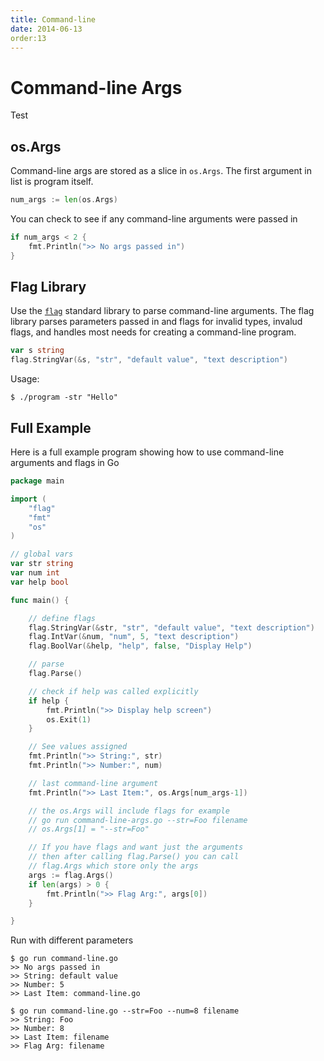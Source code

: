 ```yaml
---
title: Command-line
date: 2014-06-13
order:13
---
```


# Command-line Args

Test

## os.Args

Command-line args are stored as a slice in `os.Args`. The first argument in list is program itself.

```go
num_args := len(os.Args)
```

You can check to see if any command-line arguments were passed in

```go
if num_args < 2 {
	fmt.Println(">> No args passed in")
}
```

## Flag Library

Use the [`flag`](https://golang.org/pkg/flag/) standard library to parse command-line arguments. The flag library parses parameters passed in and flags for invalid types, invalud flags, and handles most needs for creating a command-line program.

```go
var s string
flag.StringVar(&s, "str", "default value", "text description")
```

Usage:

```
$ ./program -str "Hello"
```

## Full Example

Here is a full example program showing how to use command-line arguments and flags in Go

```go
package main

import (
	"flag"
	"fmt"
	"os"
)

// global vars
var str string
var num int
var help bool

func main() {

	// define flags
	flag.StringVar(&str, "str", "default value", "text description")
	flag.IntVar(&num, "num", 5, "text description")
	flag.BoolVar(&help, "help", false, "Display Help")

	// parse
	flag.Parse()

	// check if help was called explicitly
	if help {
		fmt.Println(">> Display help screen")
		os.Exit(1)
	}

	// See values assigned
	fmt.Println(">> String:", str)
	fmt.Println(">> Number:", num)

	// last command-line argument
	fmt.Println(">> Last Item:", os.Args[num_args-1])

	// the os.Args will include flags for example
	// go run command-line-args.go --str=Foo filename
	// os.Args[1] = "--str=Foo"

	// If you have flags and want just the arguments
	// then after calling flag.Parse() you can call
	// flag.Args which store only the args
	args := flag.Args()
	if len(args) > 0 {
		fmt.Println(">> Flag Arg:", args[0])
	}

}
```

Run with different parameters

```shell
$ go run command-line.go
>> No args passed in
>> String: default value
>> Number: 5
>> Last Item: command-line.go

$ go run command-line.go --str=Foo --num=8 filename
>> String: Foo
>> Number: 8
>> Last Item: filename
>> Flag Arg: filename
```
